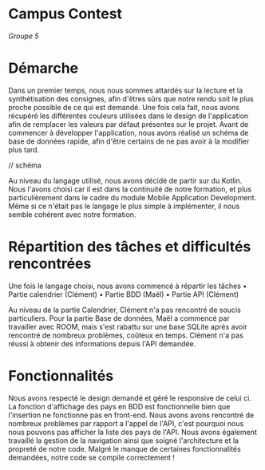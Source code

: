 # Campus Contest 
*Groupe 5*

# Démarche

Dans un premier temps, nous nous sommes attardés sur la lecture et la synthétisation des consignes, afin d'êtres sûrs que notre rendu soit le plus proche possible de ce qui est demandé.
Une fois cela fait, nous avons récupéré les différentes couleurs utilisées dans le design de l'application afin de remplacer les valeurs par défaut présentes sur le projet.
Avant de commencer à développer l'application, nous avons réalisé un schéma de base de données rapide, afin d'être certains de ne pas avoir à la modifier plus tard.

// schéma

Au niveau du langage utilisé, nous avons décidé de partir sur du Kotlin. Nous l'avons choisi car il est dans la continuité de notre formation, et plus particulièrement dans le cadre du module Mobile Application Development. Même si ce n'était pas le langage le plus simple à implémenter, il nous semble cohérent avec notre formation.


# Répartition des tâches et difficultés rencontrées 

Une fois le langage choisi, nous avons commencé à répartir les tâches
• Partie calendrier (Clément)
• Partie BDD (Maël)
• Partie API (Clément)

Au niveau de la partie Calendrier, Clément n'a pas rencontré de soucis particuliers.
Pour la partie Base de données, Maël a commencé par travailler avec ROOM, mais s'est rabattu sur une base SQLite après avoir rencontré de nombreux problèmes, coûteux en temps.
Clément n'a pas réussi à obtenir des informations depuis l'API demandée.


# Fonctionnalités

Nous avons respecté le design demandé et géré le responsive de celui ci.
La fonction d'affichage des pays en BDD est fonctionnelle bien que l'insertion ne fonctionne pas en front-end.
Nous avons avons rencontré de nombreux problèmes par rapport a l'appel de l'API, c'est pourquoi nous nous pouvons pas afficher la liste des pays de l'API.
Nous avons également travaillé la gestion de la navigation ainsi que soigné l'architecture et la propreté de notre code.
Malgré le manque de certaines fonctionnalités demandées, notre code se compile correctement !
